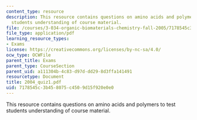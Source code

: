 ```yaml
---
content_type: resource
description: This resource contains questions on amino acids and polymers to test
  students understanding of course material.
file: /courses/3-034-organic-biomaterials-chemistry-fall-2005/7178545c3b458075c4509d15f920e0e0_2004_quiz1.pdf
file_type: application/pdf
learning_resource_types:
- Exams
license: https://creativecommons.org/licenses/by-nc-sa/4.0/
ocw_type: OCWFile
parent_title: Exams
parent_type: CourseSection
parent_uid: a111304b-4c83-d97d-dd29-8d3ffa141491
resourcetype: Document
title: 2004_quiz1.pdf
uid: 7178545c-3b45-8075-c450-9d15f920e0e0
---
```

This resource contains questions on amino acids and polymers to test students understanding of course material.